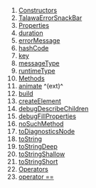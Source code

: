 1.  [Constructors](widgets_talawa_error_snackbar/TalawaErrorSnackBar-class.html#constructors)
2.  [TalawaErrorSnackBar](widgets_talawa_error_snackbar/TalawaErrorSnackBar/TalawaErrorSnackBar.html)
3.  [Properties](widgets_talawa_error_snackbar/TalawaErrorSnackBar-class.html#instance-properties)
4.  [duration](widgets_talawa_error_snackbar/TalawaErrorSnackBar/duration.html)
5.  [errorMessage](widgets_talawa_error_snackbar/TalawaErrorSnackBar/errorMessage.html)
6.  [hashCode](https://api.flutter.dev/flutter/widgets/Widget/hashCode.html)
7.  [key](https://api.flutter.dev/flutter/widgets/Widget/key.html)
8.  [messageType](widgets_talawa_error_snackbar/TalawaErrorSnackBar/messageType.html)
9.  [runtimeType](https://api.flutter.dev/flutter/dart-core/Object/runtimeType.html)
10. [Methods](widgets_talawa_error_snackbar/TalawaErrorSnackBar-class.html#instance-methods)
11. [animate](https://pub.dev/documentation/flutter_animate/4.5.0/flutter_animate/AnimateWidgetExtensions/animate.html)
    ^(ext)^
12. [build](widgets_talawa_error_snackbar/TalawaErrorSnackBar/build.html)
13. [createElement](https://api.flutter.dev/flutter/widgets/StatelessWidget/createElement.html)
14. [debugDescribeChildren](https://api.flutter.dev/flutter/foundation/DiagnosticableTree/debugDescribeChildren.html)
15. [debugFillProperties](https://api.flutter.dev/flutter/widgets/Widget/debugFillProperties.html)
16. [noSuchMethod](https://api.flutter.dev/flutter/dart-core/Object/noSuchMethod.html)
17. [toDiagnosticsNode](https://api.flutter.dev/flutter/foundation/DiagnosticableTree/toDiagnosticsNode.html)
18. [toString](https://api.flutter.dev/flutter/foundation/Diagnosticable/toString.html)
19. [toStringDeep](https://api.flutter.dev/flutter/foundation/DiagnosticableTree/toStringDeep.html)
20. [toStringShallow](https://api.flutter.dev/flutter/foundation/DiagnosticableTree/toStringShallow.html)
21. [toStringShort](https://api.flutter.dev/flutter/widgets/Widget/toStringShort.html)
22. [Operators](widgets_talawa_error_snackbar/TalawaErrorSnackBar-class.html#operators)
23. [operator
    ==](https://api.flutter.dev/flutter/widgets/Widget/operator_equals.html)
